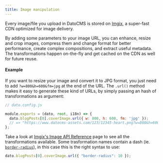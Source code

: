 ```yaml
---
title: Image manipulation
---
```


Every image/file you upload in DatoCMS is stored on [Imgix](https://www.imgix.com/), a super-fast CDN optimized for image delivery.

By adding some parameters to your image URL, you can enhance, resize and crop images, compress them and change format for better performance, create complex compositions, and extract useful metadata. The transformations happen on-the-fly and get cached on the CDN as well for future reuse.

#### Example

If you want to resize your image and convert it to JPG format, you just need to add `?w=800&h=600&fm=jpg` at the end of the URL. The `.url()` method makes it easy to generate these kind of URLs, by simply passing an hash of transformations as argument:

```javascript
// dato.config.js

module.exports = (dato, root, i18n) => {
  dato.blogPosts[0].coverImage.url({ w: 800, h: 600, fm: 'jpg' });
  // => "https://www.datocms-assets.com/123/12345-heart.png?w=800&h=600&fm=jpg"
};
```

Take a look at [Imgix's Image API Reference](https://docs.imgix.com/apis/url) page to see all the transformations available. Some trasformation names contain a dash (ie. [`border-radius`](https://docs.imgix.com/apis/url/border-and-padding/border-radius)), in this case this is the right syntax to use:

```javascript
dato.blogPosts[0].coverImage.url({ "border-radius": 10 });
```
